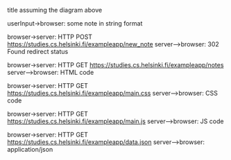 title assuming the diagram above 

userInput->browser: some note in string format

browser->server: HTTP POST https://studies.cs.helsinki.fi/exampleapp/new_note
server-->browser: 302 Found redirect status



browser->server: HTTP GET https://studies.cs.helsinki.fi/exampleapp/notes
server-->browser: HTML code

browser->server: HTTP GET https://studies.cs.helsinki.fi/exampleapp/main.css
server-->browser: CSS code

browser->server: HTTP GET https://studies.cs.helsinki.fi/exampleapp/main.js
server-->browser: JS code

browser->server: HTTP GET https://studies.cs.helsinki.fi/exampleapp/data.json
server-->browser: application/json
